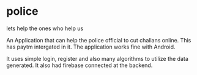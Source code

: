 # police
lets help the ones who help us

An Application that can help the police official to cut challans online. 
This has paytm intergated in it. 
The application works fine with Android.

It uses simple login, register and also many algorithms to utilize the data generated.
It also had firebase connected at the backend.
